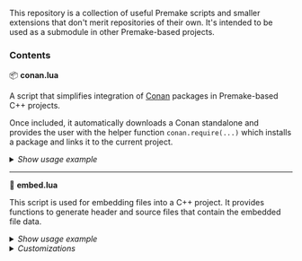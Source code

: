 This repository is a collection of useful Premake scripts and smaller extensions that don't merit repositories of their own. It's intended to be used as a submodule in other Premake-based projects.

### Contents

📦 **conan.lua**

A script that simplifies integration of [Conan](https://conan.io/) packages in Premake-based C++ projects.

Once included, it automatically downloads a Conan standalone and provides the user with the helper function `conan.require(...)` which installs a package and links it to the current project.
<details>

```lua
local conan = require "premake-utils/conan"

workspace "MyWorkspace"
  configurations { "Debug", "Release" }
  ...

project "MyConsoleApp"
  kind "ConsoleApp"
  language "C++"
  ...
  conan.require("zlib", "1.3")
```
*<summary>Show usage example</summary>*
</details>

---

🛌 **embed.lua**

This script is used for embedding files into a C++ project. It provides functions to generate header and source files that contain the embedded file data.
<details>

```lua
local embed = require "premake-utils/embed"

embed.files("src/generated/", {
  "res/icon.png",
  "fonts/OpenSans-Regular.ttf",
})

workspace "MyWorkspace"
  configurations { "Debug", "Release" }
  ...

project "MyConsoleApp"
  kind "ConsoleApp"
  language "C++"
  files {
    "src/generated/*",
    ...
  }
  ...
```
```cpp
#include "generated/Embeds.h"

int main(int argc, char* argv[])
{
    size_t iconFileSize = sizeof(Embeds::icon_png);
    uint8_t* iconFileData = Embeds::icon_png;
    ...
}
```
*<summary>Show usage example</summary>*
</details>

<details>

`setNamespace(x)`<br>
Changes the name of the generated namespace in which the constants are stored. Defaults to "Embeds".

`setIndentString(x)`<br>
Changes the indentation method used during generation. Defaults to "\t", or one tab character.

`setFileName(x)`<br>
Changes the base name of the generated .h and .cpp files. Defaults to "Embeds" (i.e. Embeds.h, Embeds.cpp).
*<summary>Customizations</summary>*
</details>
